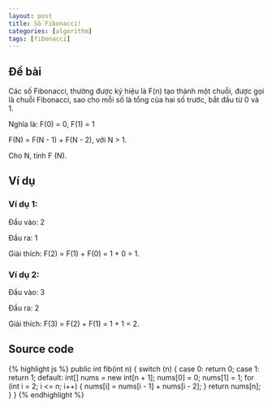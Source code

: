 ```yaml
---
layout: post
title: Số Fibonacci!
categories: [algorithm]
tags: [fibonacci]
---
```


## Đề bài
Các số Fibonacci, thường được ký hiệu là F(n) tạo thành một chuỗi, được gọi là chuỗi Fibonacci, sao cho mỗi số là tổng của hai số trước, bắt đầu từ 0 và 1.

Nghĩa là: 
F(0) = 0, F(1) = 1

F(N) = F(N - 1) + F(N - 2), với N > 1.

Cho N, tính F (N).

## Ví dụ

### Ví dụ 1:
Đầu vào: 2

Đầu ra: 1

Giải thích: F(2) = F(1) + F(0) = 1 + 0 = 1.

### Ví dụ 2:
Đầu vào: 3

Đầu ra: 2

Giải thích: F(3) = F(2) + F(1) = 1 + 1 = 2.

## Source code

{% highlight js %}
public int fib(int n) {
    switch (n)
    {
        case 0:
          return 0;
        case 1:
          return 1;
        default:
          int[] nums = new int[n + 1];
          nums[0] = 0;
          nums[1] = 1;
          for (int i = 2; i <= n; i++)
          {
              nums[i] = nums[i - 1] + nums[i - 2];
          }
          return nums[n];
    }
}
{% endhighlight %}
